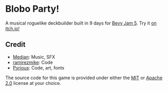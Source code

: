 # Blobo Party!

A musical roguelike deckbuilder built in 9 days for [Bevy Jam 5](https://itch.io/jam/bevy-jam-5). Try it [on itch.io!](https://pyrious.itch.io/blobo-party)

## Credit

- [Median](https://open.spotify.com/artist/0aSKYsf88JC91ilGXF9hj1?si=gjfXvUkHTpCEcRGddkEZbw): Music, SFX
- [ramirezmike](https://ramirezmike2.itch.io/): Code
- [Pyrious](https://pyrious.itch.io/): Code, art, fonts 

The source code for this game is provided under either the [MIT](./LICENSE-MIT) or [Apache 2.0](./LICENSE-Apache-2.0) license at your choice.

